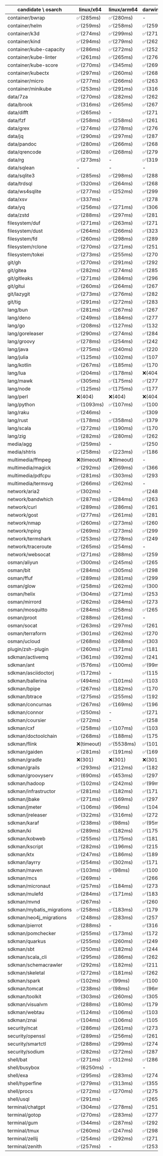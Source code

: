 | candidate \ osarch | linux/x64 | linux/arm64 | darwin/x64 | darwin/arm64 | win/x64 |
| ------------------ | ----------- | ------------ | ---------- | --------- | ------- |
|container/bwrap | ✅(285ms) | ✅(280ms) | - | - | - |
|container/helm | ✅(259ms) | ✅(258ms) | ✅(259ms) | ✅(291ms) | ✅(254ms) |
|container/k3d | ✅(274ms) | ✅(299ms) | ✅(271ms) | ✅(253ms) | ✅(267ms) |
|container/kind | ✅(294ms) | ✅(279ms) | ✅(262ms) | ✅(327ms) | ✅(268ms) |
|container/kube-capacity | ✅(286ms) | ✅(272ms) | ✅(252ms) | ✅(271ms) | ✅(304ms) |
|container/kube-linter | ✅(261ms) | ✅(265ms) | ✅(276ms) | ✅(333ms) | ✅(258ms) |
|container/kube-score | ✅(270ms) | ✅(345ms) | ✅(269ms) | ✅(287ms) | ✅(257ms) |
|container/kubectx | ✅(297ms) | ✅(260ms) | ✅(268ms) | ✅(286ms) | ✅(269ms) |
|container/micro | ✅(277ms) | ✅(266ms) | ✅(263ms) | ✅(316ms) | ✅(286ms) |
|container/minikube | ✅(253ms) | ✅(291ms) | ✅(316ms) | ✅(347ms) | ✅(284ms) |
|data/7za | ✅(270ms) | ✅(282ms) | ✅(262ms) | ✅(299ms) | ✅(280ms) |
|data/brook | ✅(316ms) | ✅(265ms) | ✅(267ms) | ✅(278ms) | ✅(328ms) |
|data/difft | ✅(265ms) | - | ✅(271ms) | ✅(273ms) | ✅(270ms) |
|data/fzf | ✅(258ms) | ✅(258ms) | ✅(261ms) | ✅(255ms) | ✅(294ms) |
|data/grex | ✅(274ms) | ✅(278ms) | ✅(276ms) | ✅(267ms) | ✅(281ms) |
|data/jq | ✅(290ms) | ✅(297ms) | ✅(287ms) | ✅(260ms) | ✅(280ms) |
|data/pandoc | ✅(280ms) | ✅(266ms) | ✅(268ms) | ✅(272ms) | ✅(271ms) |
|data/qrencode | ✅(280ms) | ✅(268ms) | ✅(279ms) | ✅(293ms) | ✅(288ms) |
|data/rg | ✅(273ms) | - | ✅(319ms) | ✅(279ms) | ✅(285ms) |
|data/sqlean | - | - | - | ❌(404)| ✅(254ms) |
|data/sqlite3 | ✅(285ms) | ✅(298ms) | ✅(288ms) | ✅(268ms) | ✅(283ms) |
|data/trdsql | ✅(320ms) | ✅(264ms) | ✅(268ms) | ✅(264ms) | ✅(258ms) |
|data/ws4sqlite | ✅(277ms) | ✅(252ms) | ✅(299ms) | ✅(261ms) | ✅(280ms) |
|data/xsv | ✅(337ms) | - | ✅(278ms) | - | ✅(265ms) |
|data/yq | ✅(256ms) | ✅(271ms) | ✅(306ms) | ✅(283ms) | ✅(341ms) |
|data/zstd | ✅(288ms) | ✅(297ms) | ✅(281ms) | ✅(265ms) | ✅(278ms) |
|filesystem/duf | ✅(271ms) | ✅(263ms) | ✅(271ms) | ✅(300ms) | ✅(310ms) |
|filesystem/dust | ✅(264ms) | ✅(266ms) | ✅(323ms) | ✅(262ms) | ✅(275ms) |
|filesystem/fd | ✅(260ms) | ✅(298ms) | ✅(289ms) | ✅(283ms) | ✅(290ms) |
|filesystem/rclone | ✅(270ms) | ✅(271ms) | ✅(251ms) | ✅(273ms) | ✅(268ms) |
|filesystem/tokei | ✅(273ms) | ✅(255ms) | ✅(270ms) | ✅(256ms) | ✅(317ms) |
|git/gh | ✅(270ms) | ✅(291ms) | ✅(292ms) | ✅(256ms) | ✅(275ms) |
|git/gitea | ✅(282ms) | ✅(274ms) | ✅(285ms) | ✅(272ms) | ✅(261ms) |
|git/gitleaks | ✅(271ms) | ✅(284ms) | ✅(296ms) | ✅(275ms) | ✅(287ms) |
|git/gitui | ✅(260ms) | ✅(264ms) | ✅(267ms) | ✅(259ms) | ✅(288ms) |
|git/lazygit | ✅(273ms) | ✅(276ms) | ✅(282ms) | ✅(266ms) | ✅(252ms) |
|git/tig | ✅(291ms) | ✅(272ms) | ✅(283ms) | ✅(270ms) | - |
|lang/bun | ✅(281ms) | ✅(267ms) | ✅(267ms) | ✅(278ms) | - |
|lang/deno | ✅(249ms) | ✅(184ms) | ✅(277ms) | ✅(260ms) | ✅(271ms) |
|lang/go | ✅(208ms) | ✅(127ms) | ✅(132ms) | ✅(124ms) | ✅(125ms) |
|lang/goreleaser | ✅(290ms) | ✅(274ms) | ✅(284ms) | ✅(295ms) | ✅(281ms) |
|lang/groovy | ✅(278ms) | ✅(254ms) | ✅(242ms) | ✅(222ms) | ✅(277ms) |
|lang/java | ✅(275ms) | ✅(240ms) | ✅(220ms) | ✅(282ms) | ✅(209ms) |
|lang/julia | ✅(125ms) | ✅(102ms) | ✅(107ms) | ✅(107ms) | ✅(110ms) |
|lang/kotlin | ✅(267ms) | ✅(185ms) | ✅(170ms) | ✅(170ms) | ✅(171ms) |
|lang/lua | ✅(204ms) | ✅(178ms) | ❌(404)| ❌(404)| ✅(181ms) |
|lang/mawk | ✅(305ms) | ✅(175ms) | ✅(277ms) | ✅(288ms) | ✅(278ms) |
|lang/node | ✅(125ms) | ✅(175ms) | ✅(177ms) | ✅(173ms) | ✅(164ms) |
|lang/perl | ❌(404)| ❌(404)| ❌(404)| ❌(404)| ✅(353ms) |
|lang/python | ✅(1093ms) | ✅(107ms) | ✅(100ms) | ✅(105ms) | ✅(111ms) |
|lang/raku | ✅(246ms) | - | ✅(309ms) | ✅(267ms) | ✅(269ms) |
|lang/rust | ✅(178ms) | ✅(358ms) | ✅(379ms) | ✅(367ms) | ✅(400ms) |
|lang/scala | ✅(272ms) | ✅(190ms) | ✅(170ms) | ✅(178ms) | ✅(284ms) |
|lang/zig | ✅(282ms) | ✅(280ms) | ✅(262ms) | ✅(274ms) | ✅(276ms) |
|media/agg | ✅(259ms) | - | ✅(250ms) | ✅(283ms) | ✅(267ms) |
|media/shtris | ✅(258ms) | ✅(223ms) | ✅(186ms) | ✅(172ms) | ✅(182ms) |
|multimedia/ffmpeg | ❌(timeout)| ❌(timeout)| - | ❌(timeout)| ❌(timeout)|
|multimedia/magick | ✅(292ms) | ✅(269ms) | ✅(366ms) | ✅(285ms) | - |
|multimedia/pdfcpu | ✅(281ms) | ✅(303ms) | ✅(293ms) | ✅(274ms) | ✅(283ms) |
|multimedia/termsvg | ✅(266ms) | ✅(262ms) | - | ✅(260ms) | - |
|network/aria2 | ✅(302ms) | - | ✅(248ms) | ✅(189ms) | ✅(271ms) |
|network/bandwhich | ✅(287ms) | ✅(284ms) | ✅(263ms) | ✅(286ms) | - |
|network/curl | ✅(289ms) | ✅(286ms) | ✅(261ms) | ✅(260ms) | ✅(269ms) |
|network/gost | ✅(277ms) | ✅(261ms) | ✅(281ms) | ✅(268ms) | ✅(255ms) |
|network/nmap | ✅(260ms) | ✅(273ms) | ✅(260ms) | ✅(291ms) | - |
|network/nping | ✅(269ms) | ✅(273ms) | ✅(299ms) | ✅(277ms) | - |
|network/termshark | ✅(253ms) | ✅(278ms) | ✅(249ms) | ✅(275ms) | ✅(275ms) |
|network/traceroute | ✅(265ms) | ✅(254ms) | - | - | - |
|network/websocat | ✅(271ms) | ✅(288ms) | ✅(259ms) | - | ❌(404)|
|osman/aliyun | ✅(300ms) | ✅(245ms) | ✅(265ms) | ✅(279ms) | ✅(294ms) |
|osman/bit | ✅(284ms) | ✅(305ms) | ✅(298ms) | ✅(267ms) | ✅(273ms) |
|osman/ffuf | ✅(289ms) | ✅(281ms) | ✅(299ms) | ✅(288ms) | ✅(267ms) |
|osman/glow | ✅(258ms) | ✅(262ms) | ✅(300ms) | ✅(297ms) | ✅(274ms) |
|osman/helix | ✅(304ms) | ✅(271ms) | ✅(253ms) | ✅(266ms) | ✅(302ms) |
|osman/mirrord | ✅(262ms) | ✅(284ms) | ✅(273ms) | ✅(295ms) | - |
|osman/mosquitto | ✅(284ms) | ✅(258ms) | ✅(265ms) | ✅(269ms) | ✅(276ms) |
|osman/proot | ✅(288ms) | ✅(261ms) | - | - | - |
|osman/socat | ✅(263ms) | ✅(297ms) | ✅(261ms) | ✅(268ms) | - |
|osman/terraform | ✅(301ms) | ✅(262ms) | ✅(270ms) | ✅(267ms) | ✅(282ms) |
|osman/ucloud | ✅(268ms) | ✅(268ms) | ✅(303ms) | ✅(274ms) | ✅(270ms) |
|plugin/zsh-plugin | ✅(260ms) | ✅(171ms) | ✅(181ms) | ✅(171ms) | ✅(184ms) |
|sdkman/activemq | ✅(361ms) | ✅(392ms) | ✅(241ms) | ✅(551ms) | ✅(584ms) |
|sdkman/ant | ✅(576ms) | ✅(100ms) | ✅(99ms) | ✅(97ms) | ✅(102ms) |
|sdkman/asciidoctorj | ✅(172ms) | - | ✅(115ms) | ✅(104ms) | ✅(103ms) |
|sdkman/ballerina | ✅(494ms) | ✅(101ms) | ✅(103ms) | ✅(103ms) | ✅(102ms) |
|sdkman/bpipe | ✅(267ms) | ✅(182ms) | ✅(170ms) | ✅(185ms) | ✅(169ms) |
|sdkman/btrace | ✅(275ms) | ✅(255ms) | ✅(192ms) | ✅(195ms) | ✅(170ms) |
|sdkman/concurnas | ✅(267ms) | ✅(169ms) | ✅(196ms) | ✅(246ms) | ✅(194ms) |
|sdkman/connor | ✅(250ms) | - | ✅(271ms) | ✅(177ms) | ✅(262ms) |
|sdkman/coursier | ✅(272ms) | - | ✅(258ms) | ✅(256ms) | ✅(257ms) |
|sdkman/cxf | ✅(258ms) | ✅(107ms) | ✅(103ms) | ✅(101ms) | ✅(3854ms) |
|sdkman/doctoolchain | ✅(268ms) | ✅(188ms) | ✅(175ms) | ✅(169ms) | ✅(170ms) |
|sdkman/flink | ❌(timeout)| ✅(5538ms) | ✅(101ms) | ✅(116ms) | ✅(100ms) |
|sdkman/gaiden | ✅(281ms) | ✅(191ms) | ✅(169ms) | ✅(169ms) | ✅(178ms) |
|sdkman/gradle | ❌(301)| ❌(301)| ❌(301)| ❌(301)| ❌(301)|
|sdkman/grails | ✅(293ms) | ✅(212ms) | ✅(182ms) | ✅(199ms) | ✅(248ms) |
|sdkman/groovyserv | ✅(690ms) | ✅(453ms) | ✅(297ms) | ✅(290ms) | ✅(294ms) |
|sdkman/hadoop | ✅(102ms) | ✅(242ms) | ✅(99ms) | ✅(138ms) | ✅(95ms) |
|sdkman/infrastructor | ✅(281ms) | ✅(182ms) | ✅(171ms) | ✅(173ms) | ✅(170ms) |
|sdkman/jbake | ✅(271ms) | ✅(169ms) | ✅(297ms) | ✅(196ms) | ✅(176ms) |
|sdkman/jmeter | ✅(106ms) | ✅(96ms) | ✅(104ms) | ✅(96ms) | ✅(100ms) |
|sdkman/jreleaser | ✅(322ms) | ✅(316ms) | ✅(272ms) | ✅(255ms) | ✅(264ms) |
|sdkman/karaf | ✅(238ms) | ✅(98ms) | ✅(95ms) | ✅(96ms) | ✅(96ms) |
|sdkman/ki | ✅(289ms) | ✅(182ms) | ✅(175ms) | ✅(184ms) | ✅(184ms) |
|sdkman/kobweb | ✅(255ms) | ✅(175ms) | ✅(181ms) | ✅(177ms) | ✅(171ms) |
|sdkman/kscript | ✅(282ms) | ✅(196ms) | ✅(215ms) | ✅(181ms) | ✅(173ms) |
|sdkman/ktx | ✅(247ms) | ✅(186ms) | ✅(189ms) | ✅(202ms) | ✅(171ms) |
|sdkman/layrry | ✅(254ms) | ✅(302ms) | ✅(171ms) | ✅(192ms) | ✅(183ms) |
|sdkman/maven | ✅(103ms) | ✅(98ms) | ✅(100ms) | ✅(101ms) | ✅(96ms) |
|sdkman/mcs | ✅(269ms) | - | ✅(266ms) | ✅(295ms) | ✅(279ms) |
|sdkman/micronaut | ✅(257ms) | ✅(184ms) | ✅(273ms) | ✅(271ms) | ✅(321ms) |
|sdkman/mulefd | ✅(284ms) | ✅(171ms) | ✅(183ms) | ✅(261ms) | ✅(180ms) |
|sdkman/mvnd | ✅(267ms) | - | ✅(260ms) | ✅(265ms) | ✅(261ms) |
|sdkman/mybatis_migrations | ✅(258ms) | ✅(183ms) | ✅(179ms) | ✅(172ms) | ✅(173ms) |
|sdkman/neo4j_migrations | ✅(248ms) | ✅(283ms) | ✅(257ms) | ✅(260ms) | ✅(310ms) |
|sdkman/pierrot | ✅(288ms) | - | ✅(316ms) | - | ✅(286ms) |
|sdkman/pomchecker | ✅(255ms) | ✅(173ms) | ✅(172ms) | ✅(171ms) | ✅(184ms) |
|sdkman/quarkus | ✅(255ms) | ✅(260ms) | ✅(249ms) | ✅(245ms) | ✅(182ms) |
|sdkman/sbt | ✅(250ms) | ✅(182ms) | ✅(244ms) | ✅(172ms) | ✅(176ms) |
|sdkman/scala_cli | ✅(295ms) | ✅(286ms) | ✅(262ms) | ✅(270ms) | ✅(287ms) |
|sdkman/schemacrawler | ✅(292ms) | ✅(182ms) | ✅(211ms) | ✅(186ms) | ✅(170ms) |
|sdkman/skeletal | ✅(272ms) | ✅(181ms) | ✅(262ms) | ✅(182ms) | ✅(170ms) |
|sdkman/spark | ✅(102ms) | ✅(99ms) | ✅(100ms) | ✅(99ms) | ✅(95ms) |
|sdkman/tomcat | ✅(238ms) | ✅(98ms) | ✅(96ms) | ✅(97ms) | ✅(99ms) |
|sdkman/toolkit | ✅(303ms) | ✅(260ms) | ✅(305ms) | ✅(245ms) | ✅(277ms) |
|sdkman/visualvm | ✅(288ms) | ✅(180ms) | ✅(179ms) | ✅(277ms) | ✅(193ms) |
|sdkman/webtau | ✅(124ms) | ✅(106ms) | ✅(103ms) | ✅(109ms) | ✅(110ms) |
|sdkman/znai | ✅(104ms) | ✅(106ms) | ✅(105ms) | ✅(110ms) | ✅(113ms) |
|security/ncat | ✅(286ms) | ✅(261ms) | ✅(273ms) | ✅(270ms) | - |
|security/openssl | ✅(289ms) | ✅(256ms) | ✅(261ms) | ✅(259ms) | ✅(260ms) |
|security/smartctl | ✅(288ms) | ✅(299ms) | ✅(274ms) | ✅(278ms) | ✅(296ms) |
|security/sodium | ✅(282ms) | ✅(272ms) | ✅(287ms) | ✅(292ms) | ✅(263ms) |
|shell/bat | ✅(271ms) | ✅(312ms) | ✅(286ms) | ✅(257ms) | ✅(251ms) |
|shell/busybox | ✅(6250ms) | - | - | - | ✅(983ms) |
|shell/exa | ✅(295ms) | ✅(283ms) | ✅(274ms) | ✅(277ms) | ✅(260ms) |
|shell/hyperfine | ✅(279ms) | ✅(313ms) | ✅(355ms) | ✅(286ms) | ✅(255ms) |
|shell/procs | ✅(272ms) | ✅(270ms) | ✅(275ms) | ✅(248ms) | ✅(309ms) |
|shell/usql | ✅(291ms) | - | ✅(265ms) | ✅(259ms) | ✅(264ms) |
|terminal/chatgpt | ✅(304ms) | ✅(278ms) | ✅(251ms) | ✅(263ms) | ✅(277ms) |
|terminal/gotop | ✅(270ms) | ✅(283ms) | ✅(277ms) | ✅(272ms) | ✅(307ms) |
|terminal/gum | ✅(344ms) | ✅(287ms) | ✅(292ms) | ✅(266ms) | ✅(279ms) |
|terminal/tmux | ✅(260ms) | ✅(247ms) | ✅(298ms) | ✅(258ms) | ✅(297ms) |
|terminal/zellij | ✅(254ms) | ✅(292ms) | ✅(271ms) | ✅(266ms) | - |
|terminal/zenith | ✅(257ms) | - | ✅(253ms) | ✅(279ms) | - |
